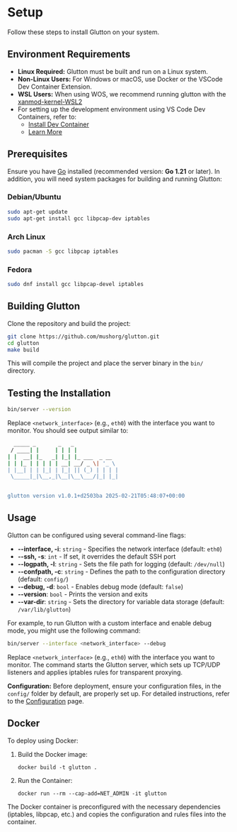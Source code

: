 # Setup

Follow these steps to install Glutton on your system.

## Environment Requirements


- **Linux Required:** Glutton must be built and run on a Linux system.
- **Non-Linux Users:** For Windows or macOS, use Docker or the VSCode Dev Container Extension.
- **WSL Users:** When using WOS, we recommend running glutton with the [xanmod-kernel-WSL2](https://github.com/Locietta/xanmod-kernel-WSL2)
- For setting up the development environment using VS Code Dev Containers, refer to:
    - [Install Dev Container](https://code.visualstudio.com/docs/devcontainers/containers)  
    - [Learn More](https://marketplace.visualstudio.com/items?itemName=ms-vscode-remote.remote-containers)

## Prerequisites

Ensure you have [Go](https://go.dev/dl/) installed (recommended version: **Go 1.21** or later). In addition, you will need system packages for building and running Glutton:

### Debian/Ubuntu

```bash
sudo apt-get update
sudo apt-get install gcc libpcap-dev iptables
```

### Arch Linux
```bash
sudo pacman -S gcc libpcap iptables
```

### Fedora
```bash
sudo dnf install gcc libpcap-devel iptables
```

## Building Glutton

Clone the repository and build the project:

```bash
git clone https://github.com/mushorg/glutton.git
cd glutton
make build
```

This will compile the project and place the server binary in the `bin/` directory.

## Testing the Installation

```bash
bin/server --version
```
Replace `<network_interface>` (e.g., `eth0`) with the interface you want to monitor. You should see output similar to:

```bash
  _____ _       _   _
 / ____| |     | | | |
| |  __| |_   _| |_| |_ ___  _ __
| | |_ | | | | | __| __/ _ \| '_ \
| |__| | | |_| | |_| || (_) | | | |
 \_____|_|\__,_|\__|\__\___/|_| |_|

	
glutton version v1.0.1+d2503ba 2025-02-21T05:48:07+00:00
```

## Usage

Glutton can be configured using several command-line flags:

- **--interface, -i**: `string` - Specifies the network interface (default: `eth0`)
- **--ssh, -s**: `int` - If set, it overrides the default SSH port
- **--logpath, -l**: `string` - Sets the file path for logging (default: `/dev/null`)
- **--confpath, -c**: `string` - Defines the path to the configuration directory (default: `config/`)
- **--debug, -d**: `bool` - Enables debug mode (default: `false`)
- **--version**: `bool` - Prints the version and exits
- **--var-dir**: `string` - Sets the directory for variable data storage (default: `/var/lib/glutton`)

For example, to run Glutton with a custom interface and enable debug mode, you might use the following command:

```bash
bin/server --interface <network_interface> --debug
```

Replace `<network_interface>` (e.g., `eth0`) with the interface you want to monitor. The command starts the Glutton server, which sets up TCP/UDP listeners and applies iptables rules for transparent proxying.

**Configuration:** Before deployment, ensure your configuration files, in the `config/` folder by default, are properly set up. For detailed instructions, refer to the [Configuration](configuration.md) page.

## Docker

To deploy using Docker:

1. Build the Docker image:
   
    ```
    docker build -t glutton .
    ```

2. Run the Container:
   
    ```
    docker run --rm --cap-add=NET_ADMIN -it glutton
    ```

The Docker container is preconfigured with the necessary dependencies (iptables, libpcap, etc.) and copies the configuration and rules files into the container.

